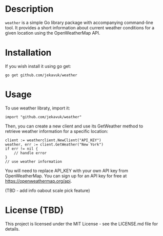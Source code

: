 # Description
`weather` is a simple Go library package with accompanying command-line tool. It provides a short information about current weather conditions for a given location using the OpenWeatherMap API.

# Installation
If you wish install it using go get:
```
go get github.com/jekavuk/weather
```

# Usage
To use weather libraty, import it:
```
import "github.com/jekavuk/weather"
```
Then, you can create a new client and use its GetWeather method to retrieve weather information for a specific location:
```
client := weatherclient.NewClient("API_KEY")
weather, err := client.GetWeather("New York")
if err != nil {
    // handle error
}
// use weather information
```
You will need to replace API_KEY with your own API key from OpenWeatherMap. You can sign up for an API key for free at https://openweathermap.org/api.

(TBD - add info oabout scale pick feature)

# License (TBD)
This project is licensed under the MIT License - see the LICENSE.md file for details.
